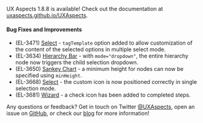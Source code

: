 UX Aspects 1.8.8 is available! Check out the documentation at [uxaspects.github.io/UXAspects](https://uxaspects.github.io/UXAspects).

#### Bug Fixes and Improvements
* (EL-3471) [Select](https://uxaspects.github.io/UXAspects/#/components/select#select) - `tagTemplate` option added to allow customization of the content of the selected options in multiple select mode.
* (EL-3634) [Hierarchy Bar](https://uxaspects.github.io/UXAspects/#/components/hierarchy-bar#hierarchy-bar) - with `mode="dropdown"`, the entire hierarchy node now triggers the child selection dropdown.
* (EL-3650) [Sankey Chart](https://uxaspects.github.io/UXAspects/#/charts/sankey-chart#sankey-chart) - a minimum height for nodes can now be specified using `minHeight`.
* (EL-3668) [Select](https://uxaspects.github.io/UXAspects/#/components/select#select) - the custom icon is now positioned correctly in single selection mode.
* (EL-3681) [Wizard](https://uxaspects.github.io/UXAspects/#/components/wizard#wizard) - a check icon has been added to completed steps.

Any questions or feedback? Get in touch on Twitter [@UXAspects](https://twitter.com/UXAspects), open an issue on [GitHub](https://github.com/UXAspects/UXAspects/issues), or check our [blog](https://uxaspects.github.io/UXAspects/#/blog) for more information!
